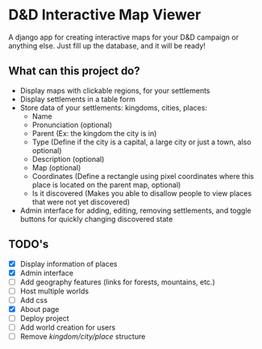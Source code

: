 # D&D Interactive Map Viewer

A django app for creating interactive maps for your D&D campaign or anything else. 
Just fill up the database, and it will be ready!

## What can this project do?

- Display maps with clickable regions, for your settlements
- Display settlements in a table form
- Store data of your settlements: kingdoms, cities, places:
  - Name
  - Pronunciation (optional)
  - Parent (Ex: the kingdom the city is in)
  - Type (Define if the city is a capital, a large city or just a town, also optional)
  - Description (optional)
  - Map (optional)
  - Coordinates (Define a rectangle using pixel coordinates where this place is located on the parent map, optional)
  - Is it discovered (Makes you able to disallow people to view places that were not yet discovered)
 - Admin interface for adding, editing, removing settlements, and toggle buttons for quickly changing discovered state

## TODO's

- [X] Display information of places 
- [X] Admin interface
- [ ] Add geography features (links for forests, mountains, etc.)
- [ ] Host multiple worlds
- [ ] Add css
- [X] About page
- [ ] Deploy project
- [ ] Add world creation for users
- [ ] Remove *kingdom/city/place* structure
